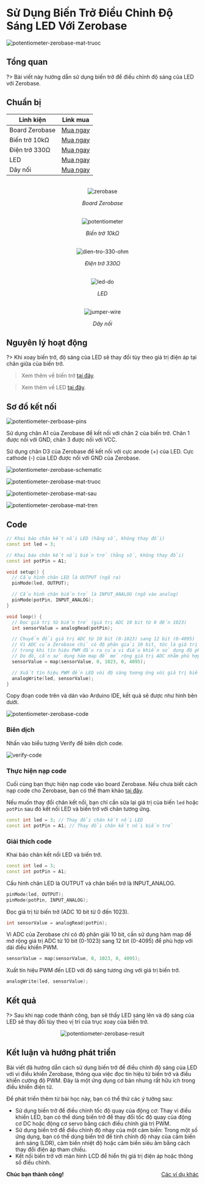 <br>
<br>
<br>

# Sử Dụng Biến Trở Điều Chỉnh Độ Sáng LED Với Zerobase

![potentiometer-zerobase-mat-truoc](../../../_media/potentiometer-zerobase-mat-truoc.jpg "potentiometer-zerobase-mat-truoc")

## Tổng quan

?> Bài viết này hướng dẫn sử dụng biến trở để điều chỉnh độ sáng của LED với Zerobase.

## Chuẩn bị

| Linh kiện |  Link mua |
| --- | --- |
| Board Zerobase | [Mua ngay](https://chipstack.vn/san-pham/zerobase/) |
| Biến trở 10kΩ | [Mua ngay](https://chipstack.vn/san-pham/bien-tro-wh148-3-chan-truc-15mm/) |
| Điện trở 330Ω | [Mua ngay](https://chipstack.vn/san-pham/dien-tro-1-4w-1/) |
| LED | [Mua ngay](https://chipstack.vn/san-pham/led-5mm-vo-mau/) |
| Dây nối | [Mua ngay](https://chipstack.vn/san-pham/day-jumper-duc-duc/) |

<br>

<div align="center">
    <img src="../../../_media/zerobase-image.png" alt="zerobase">
    <p><em>Board Zerobase</em></p>
</div>

<br>

<div align="center">
    <img src="../../../_media/potentiometer.jpg" alt="potentiometer">
    <p><em>Biến trở 10kΩ</em></p>
</div>

<br>

<div align="center">
    <img src="../../../_media/dien-tro-330-ohm.png" alt="dien-tro-330-ohm">
    <p><em>Điện trở 330Ω</em></p>
</div>

<br>

<div align="center">
    <img src="../../../_media/led-do.png" alt="led-do">
    <p><em>LED</em></p>
</div>

<br>

<div align="center">
    <img src="../../../_media/jumper-wire.png" alt="jumper-wire">
    <p><em>Dây nối</em></p>
</div>


## Nguyên lý hoạt động

?> Khi xoay biến trở, độ sáng của LED sẽ thay đổi tùy theo giá trị điện áp tại chân giữa của biến trở.

> Xem thêm về biến trở [tại đây](https://chipstack.vn/kien-thuc/dien-tu-co-ban/cau-tao-va-cach-mac-bien-tro-3-chan-chi-tiet-de-hieu/).

> Xem thêm về LED [tại đây](https://chipstack.vn/uncategorized/diot-phat-quang-la-gi-nguyen-ly-hoat-dong-va-ung-dung-tiet-kiem-nang-luong/).

## Sơ đồ kết nối

![potentiometer-zerboase-pins](../../../_media/potentiometer-zerboase-pins.png "potentiometer-zerboase-pins")

Sử dụng chân A1 của Zerobase để kết nối với chân 2 của biến trở. Chân 1 được nối với GND, chân 3 được nối với VCC.

Sử dụng chân D3 của Zerobase để kết nối với cực anode (+) của LED. Cực cathode (-) của LED được nối với GND của Zerobase.

![potentiometer-zerobase-schematic](../../../_media/potentiometer-zerobase-schematic.png "potentiometer-zerobase-schematic")

![potentiometer-zerobase-mat-truoc](../../../_media/potentiometer-zerobase-mat-truoc.jpg "potentiometer-zerobase-mat-truoc")

![potentiometer-zerobase-mat-sau](../../../_media/potentiometer-zerobase-mat-sau.jpg "potentiometer-zerobase-mat-sau")

![potentiometer-zerobase-mat-tren](../../../_media/potentiometer-zerobase-mat-tren.jpg "potentiometer-zerobase-mat-tren")

## Code

```cpp
// Khai báo chân kết nối LED (hằng số, không thay đổi)
const int led = 3;

// Khai báo chân kết nối biến trở (hằng số, không thay đổi)
const int potPin = A1;

void setup() {
  // Cấu hình chân LED là OUTPUT (ngõ ra)
  pinMode(led, OUTPUT);

  // Cấu hình chân biến trở là INPUT_ANALOG (ngõ vào analog)
  pinMode(potPin, INPUT_ANALOG);
}

void loop() {
  // Đọc giá trị từ biến trở (giá trị ADC 10 bit từ 0 đến 1023)
  int sensorValue = analogRead(potPin);

  // Chuyển đổi giá trị ADC từ 10 bit (0-1023) sang 12 bit (0-4095)
  // Vì ADC của Zerobase chỉ có độ phân giải 10 bit, tức là giá trị đọc được chỉ nằm trong khoảng từ 0 đến 1023,
  // trong khi tín hiệu PWM đầu ra của vi điều khiển sử dụng độ phân giải 12 bit (từ 0 đến 4095).
  // Do đó, cần sử dụng hàm map để mở rộng giá trị ADC nhằm phù hợp với dải điều khiển PWM.
  sensorValue = map(sensorValue, 0, 1023, 0, 4095);

  // Xuất tín hiệu PWM đến LED với độ sáng tương ứng với giá trị biến trở
  analogWrite(led, sensorValue);
}
```

Copy đoạn code trên và dán vào Arduino IDE, kết quả sẽ được như hình bên dưới.

![potentiometer-zerobase-code](../../../_media/potentiometer-zerobase-code.png "potentiometer-zerobase-code]")

### Biên dịch

Nhấn vào biểu tượng Verify để biên dịch code.

![verify-code](https://cdn.chipstack.vn/verify-code.png "verify-code]")

### Thực hiện nạp code

Cuối cùng bạn thực hiện nạp code vào board Zerobase. Nếu chưa biết cách nạp code cho Zerobase, bạn có thể tham khảo [tại đây](https://zerobase.chipstack.vn/#/vi/zerobase/quickstart).

Nếu muốn thay đổi chân kết nối, bạn chỉ cần sửa lại giá trị của biến `led` hoặc `potPin` sau đó kết nối LED và biến trở với chân tương ứng.

```cpp
const int led = 3; // Thay đổi chân kết nối LED
const int potPin = A1; // Thay đổi chân kết nối biến trở
```

### Giải thích code

Khai báo chân kết nối LED và biến trở.

```cpp
const int led = 3;
const int potPin = A1;
```

Cấu hình chân LED là OUTPUT và chân biến trở là INPUT_ANALOG.

```cpp
pinMode(led, OUTPUT);
pinMode(potPin, INPUT_ANALOG);
```

Đọc giá trị từ biến trở (ADC 10 bit từ 0 đến 1023).

```cpp
int sensorValue = analogRead(potPin);
```

Vì ADC của Zerobase chỉ có độ phân giải 10 bit, cần sử dụng hàm map để mở rộng giá trị ADC từ 10 bit (0-1023) sang 12 bit (0-4095) để phù hợp với dải điều khiển PWM.

```cpp
sensorValue = map(sensorValue, 0, 1023, 0, 4095);
```

Xuất tín hiệu PWM đến LED với độ sáng tương ứng với giá trị biến trở.

```cpp
analogWrite(led, sensorValue);
```

## Kết quả

?> Sau khi nạp code thành công, bạn sẽ thấy LED sáng lên và độ sáng của LED sẽ thay đổi tùy theo vị trí của trục xoay của biến trở.

<p align="center">
  <img src="../../../_media/potentiometer-zerobase-result.gif" alt="potentiometer-zerobase-result">
</p>

## Kết luận và hướng phát triển

Bài viết đã hướng dẫn cách sử dụng biến trở để điều chỉnh độ sáng của LED với vi điều khiển Zerobase, thông qua việc đọc tín hiệu từ biến trở và điều khiển cường độ PWM. Đây là một ứng dụng cơ bản nhưng rất hữu ích trong điều khiển điện tử.

Để phát triển thêm từ bài học này, bạn có thể thử các ý tưởng sau:

- Sử dụng biến trở để điều chỉnh tốc độ quay của động cơ: Thay vì điều khiển LED, bạn có thể dùng biến trở để thay đổi tốc độ quay của động cơ DC hoặc động cơ servo bằng cách điều chỉnh giá trị PWM.
- Sử dụng biến trở để điều chỉnh độ nhạy của một cảm biến: Trong một số ứng dụng, bạn có thể dùng biến trở để tinh chỉnh độ nhạy của cảm biến ánh sáng (LDR), cảm biến nhiệt độ hoặc cảm biến siêu âm bằng cách thay đổi điện áp tham chiếu.
- Kết nối biến trở với màn hình LCD để hiển thị giá trị điện áp hoặc thông số điều chỉnh.

**Chúc bạn thành công!** <span style="float: right;">[Các ví dụ khác](vi/zerobase/examples.md)</span>

